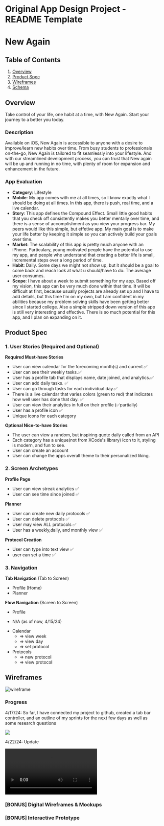 Original App Design Project - README Template
===

# New Again

## Table of Contents

1. [Overview](#Overview)
2. [Product Spec](#Product-Spec)
3. [Wireframes](#Wireframes)
4. [Schema](#Schema)

## Overview
Take control of your life, one habit at a time, with New Again. Start your journey to a better you today.

### Description

Available on iOS, New Again is accessible to anyone with a desire to improve/learn new habits over time. From busy students to professionals on-the-go, New Again is tailored to fit seamlessly into your lifestyle. And with our streamlined development process, you can trust that New again will be up and running in no time, with plenty of room for expansion and enhancement in the future.

### App Evaluation

- **Category**: Lifestyle
- **Mobile**: My app comes with me at all times, so I know exactly what I should be doing at all times. In this app, there is push, real time, and a live calendar. 
- **Story**: This app defines the Compound Effect. Small little good habits that you check off consistently makes you better mentally over time, and there is a sense of accomplishment as you view your progress bar. My peers would like this simple, but effetive app. My main goal is to make your life better by keeping it simple so you can actively build your goals over time.
- **Market**: The scalability of this app is pretty much anyone with an iPhone. Particulary, young motivated people have the potential to use my app, and people who understand that creating a better life is small, incremental steps over a long period of time.
- **Habit**: Daily. Some days we might not show up, but it should be a goal to come back and reach look at what u should/have to do. The average user consumes.
- **Scope**: I have about a week to submit something for my app. Based off my vision, this app can be very much done within that time. It will be difficult at first, because usually projects are already set up and I have to add details, but this time I'm on my own, but I am confident in my abilities because my problem solving skills have been getting better since I started college. Also a simple stripped down version of this app is still very interesting and effective. There is so much potential for this app, and I plan on expanding on it.

## Product Spec

### 1. User Stories (Required and Optional)

**Required Must-have Stories**

* User can view calendar for the forecoming month(s) and current.✅
* User can see their weekly tasks.✅
* User has a profile tab that displays name, date joined, and analytics.✅
* User can add daily tasks. ✅
* User can go through tasks for each individual day.✅
* There is a live calendar that varies colors (green to red) that indicates how well user has done that day. ✅
* User can view their analytics in full on their profile (✅partially)
* User has a profile icon ✅
* Unique icons for each category 

**Optional Nice-to-have Stories**

* The user can view a random, but inspiring quote daily called from an API 
* Each category has a unique(not from XCode's library) icon to it, styling is modern, and fun to see. 
* User can create an account
* User can change the apps overall theme to their personalized liking. 

### 2. Screen Archetypes

 **Profile Page**
* User can view streak analytics ✅
* User can see time since joined ✅

**Planner**
* User can create new daily protocols ✅
* User can delete protocols ✅
* User may view ALL protocols ✅
* User has a weekly,daily, and monthly view ✅



**Protocol Creation**
* User can type into text view ✅
* user can set a time ✅

### 3. Navigation

**Tab Navigation** (Tab to Screen)

* Profile (Home)
* Planner

**Flow Navigation** (Screen to Screen)

- Profile
* N/A (as of now, 4/15/24)
 - Calendar
    - => view week
    - => view day
    - => set protocol
- Protocols
    - => new protocol
    - => view protocol

## Wireframes


![wireframe](https://i.imgur.com/UhAFLzJ.png)



### Progress
4/17/24: So far, I have connected my project to github, created a tab bar controller, and an outline of my sprints for the next few days as well as some research questions

<div>
    </a>
    <a href="https://www.loom.com/share/c669be0f2c3c4094ae870300a3cd5e67">
      <img style="max-width:300px;" src="https://cdn.loom.com/sessions/thumbnails/c669be0f2c3c4094ae870300a3cd5e67-with-play.gif">
    </a>
  </div>



  4/22/24: Update
  
![update](https://i.imgur.com/c7NoHOB.mp4)
  
### [BONUS] Digital Wireframes & Mockups

### [BONUS] Interactive Prototype


